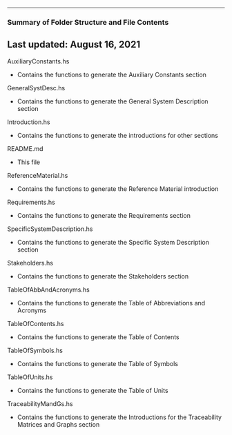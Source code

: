 --------------------------------------------------
### Summary of Folder Structure and File Contents
Last updated: August 16, 2021
--------------------------------------------------

AuxiliaryConstants.hs
  - Contains the functions to generate the Auxiliary Constants section

GeneralSystDesc.hs
  - Contains the functions to generate the General System Description section

Introduction.hs
  - Contains the functions to generate the introductions for other sections

README.md
  - This file

ReferenceMaterial.hs
  - Contains the functions to generate the Reference Material introduction

Requirements.hs
  - Contains the functions to generate the Requirements section

SpecificSystemDescription.hs
  - Contains the functions to generate the Specific System Description section

Stakeholders.hs
  - Contains the functions to generate the Stakeholders section

TableOfAbbAndAcronyms.hs
  - Contains the functions to generate the Table of Abbreviations and Acronyms

TableOfContents.hs
  - Contains the functions to generate the Table of Contents

TableOfSymbols.hs
  - Contains the functions to generate the Table of Symbols

TableOfUnits.hs
  - Contains the functions to generate the Table of Units

TraceabilityMandGs.hs
  - Contains the functions to generate the Introductions for the Traceability Matrices and Graphs section